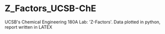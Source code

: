 # Z_Factors_UCSB-ChE
UCSB's Chemical Engineering 180A Lab: 'Z-Factors'. Data plotted in python, report written in LATEX
